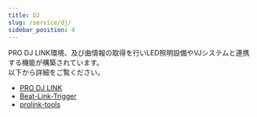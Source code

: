```yaml
---
title: DJ
slug: /service/dj/
sidebar_position: 4
---
```

PRO DJ LINK環境、及び曲情報の取得を行いLED照明設備やVJシステムと連携する機能が構築されています。  
以下から詳細をご覧ください。
- [PRO DJ LINK](/service/dj/prodjlink)
- [Beat-Link-Trigger](/service/dj/beatlinktrigger)
- [prolink-tools](/service/dj/prolinktools)